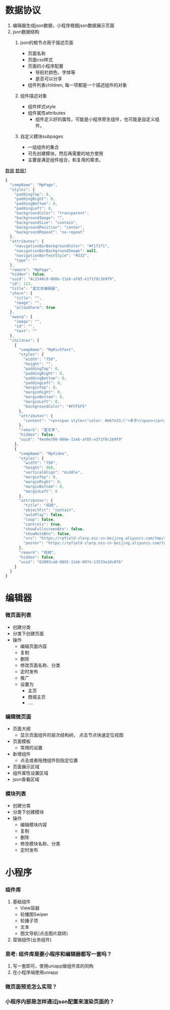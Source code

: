# 数据协议
1. 编辑器生成json数据，小程序根据json数据展示页面
2. json数据结构
    1. json的根节点用于描述页面
        - 页面名称
        - 页面css样式
        - 页面的小程序配置
            - 导航栏颜色、字体等
            - 是否可以分享
        - 组件列表children, 每一项都是一个描述组件的对象
    2. 组件描述对象
        - 组件样式style
        - 组件属性attributes
            - 组件定义好的属性，可能是小程序原生组件，也可能是自定义组件。

    3. 自定义模块subpages
        - 一组组件的集合
        - 可先创建模块，然后再需要的地方使用
        - 主要是满足组件组合，和复用的需求。

[数据](./image/data.json)
[数据1](./image/data1.json)

```js
{
  "compName": "MpPage",
  "styles": {
    "paddingTop": 0,
    "paddingRight": 0,
    "paddingBottom": 0,
    "paddingLeft": 0,
    "backgroundColor": "transparent",
    "backgroundImage": "",
    "backgroundSize": "contain",
    "backgroundPosition": "center",
    "backgroundRepeat": "no-repeat"
  },
  "attributes": {
    "navigationBarBackgroundColor": "#f1f1f1",
    "navigationBarBackgroundImage": null,
    "navigationBarTextStyle": "#333",
    "type": ""
  },
  "remark": "MpPage",
  "hidden": false,
  "uuid": "4c2548c0-008e-11eb-af85-e1f1f0c169f9",
  "id": 113,
  "title": "富文本编辑器",
  "share": {
    "title": "",
    "image": "",
    "allowShare": true
  },
  "awasq": {
    "image": "",
    "id": "",
    "text": ""
  },
  "children": [
    {
      "compName": "MpRichText",
      "styles": {
        "width": "750",
        "height": "",
        "paddingTop": 0,
        "paddingRight": 0,
        "paddingBottom": 0,
        "paddingLeft": 0,
        "marginTop": 0,
        "marginRight": 0,
        "marginBottom": 0,
        "marginLeft": 0,
        "backgroundColor": "#FFF5F5"
      },
      "attributes": {
        "content": "<p><span style=\"color: #e67e23;\">多岁</span></p>\n<p><img src=\"https://img2.rpfieldcdn.com/test/scrm-firm/mp/8760c3ddafc53236b7d6da370f2b8a6c.png\" width=\"307\" height=\"223\" /></p>\n<p><img src=\"https://img2.rpfieldcdn.com/test/scrm-firm/mp/271415e3923ffb2594a1cbf3645bc580.png\" /></p>"
      },
      "remark": "富文本",
      "hidden": false,
      "uuid": "4ee9e700-008e-11eb-af85-e1f1f0c169f9"
    },
    {
      "compName": "MpVideo",
      "styles": {
        "width": "750",
        "height": 960,
        "verticalAlign": "middle",
        "marginTop": 0,
        "marginRight": 0,
        "marginBottom": 0,
        "marginLeft": 0
      },
      "attributes": {
        "title": "视频",
        "objectFit": "contain",
        "autoPlay": false,
        "loop": false,
        "controls": true,
        "showFullscreenBtn": false,
        "showMuteBtn": false,
        "src": "https://rpfield-zlerp.oss-cn-beijing.aliyuncs.com/tmp/45b7677bd58c7bda82b284ba6e6d389a.mp4",
        "poster": "https://rpfield-zlerp.oss-cn-beijing.aliyuncs.com/tmp/cf8938814c5376c56bf927b63af1130f.jpg"
      },
      "remark": "视频",
      "hidden": false,
      "uuid": "62003ca0-0092-11eb-897e-13533e2dc87b"
    }
  ]
}
```

# 编辑器
### 微页面列表
- 创建分类
- 分类下创建页面
- 操作
    - 编辑页面内容
    - 复制
    - 删除
    - 修改页面名称、分类
    - 定时发布
    - 推广
    - 设置为
        - 主页
        - 商城主页
        - ....

### 编辑微页面
- 页面大纲
    - 显示页面组件的层次结构树， 点击节点快速定位视图
- 页面模板
    - 常用的设置
- 新增组件
    - 点击或者拖拽组件到指定位置
- 页面展示区域
- 组件属性设置区域
- json查看区域

### 模块列表
- 创建分类
- 分类下创建模块
- 操作
    - 编辑模块内容
    - 复制
    - 删除
    - 修改模块名称、分类
    - 定时发布

# 小程序
### 组件库
1. 基础组件
    - View容器
    - 轮播图Swiper
    - 轮播子项
    - 文本
    - 图文导航(点击图片跳转)
2. 营销组件(业务组件)


### 思考: 组件库是要小程序和编辑器都写一套吗？
1. 写一套即可，使用uniapp做组件库的同构
2. 在小程序端使用uniapp

### 微页面预览怎么实现？


### 小程序内部是怎样通过json配置来渲染页面的？










